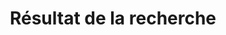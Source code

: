 ---
title: "Résultat de la recherche"
description: "La Marche Dakar-Bamako, recherche"
layout: "search"
---